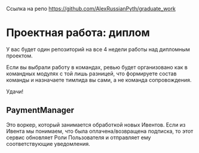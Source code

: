 Ссылка на репо https://github.com/AlexRussianPyth/graduate_work


# Проектная работа: диплом

У вас будет один репозиторий на все 4 недели работы над дипломным проектом. 

Если вы выбрали работу в командах, ревью будет организовано как в командных модулях с той лишь разницей, что формируете состав команды и назначаете тимлида вы сами, а не команда сопровождения.

Удачи!

## PaymentManager

Это воркер, который занимается обработкой новых Ивентов. Если из Ивента мы понимаем, что была оплачена/возвращена подписка,
то этот сервис обновляет Роли Пользователя и отправляет ему соответствующие уведомления.
